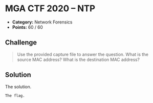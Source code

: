# MGA CTF 2020 – NTP

* **Category:** Network Forensics
* **Points:** 60 / 60

## Challenge

> Use the provided capture file to answer the question. 
What is the source MAC address? What is the destination MAC address? 

## Solution

The solution.

```
The flag.
```